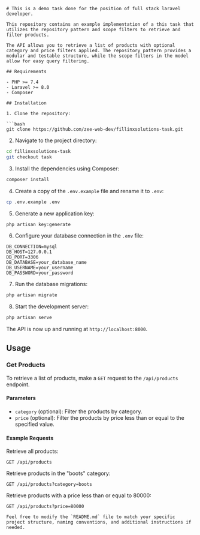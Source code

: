 ```
# This is a demo task done for the position of full stack laravel developer.

This repository contains an example implementation of a this task that utilizes the repository pattern and scope filters to retrieve and filter products.

The API allows you to retrieve a list of products with optional category and price filters applied. The repository pattern provides a modular and testable structure, while the scope filters in the model allow for easy query filtering.

## Requirements

- PHP >= 7.4
- Laravel >= 8.0
- Composer

## Installation

1. Clone the repository:

```bash
git clone https://github.com/zee-web-dev/fillinxsolutions-task.git
```

2. Navigate to the project directory:

```bash
cd fillinxsolutions-task
git checkout task
```

3. Install the dependencies using Composer:

```bash
composer install
```

4. Create a copy of the `.env.example` file and rename it to `.env`:

```bash
cp .env.example .env
```

5. Generate a new application key:

```bash
php artisan key:generate
```

6. Configure your database connection in the `.env` file:

```dotenv
DB_CONNECTION=mysql
DB_HOST=127.0.0.1
DB_PORT=3306
DB_DATABASE=your_database_name
DB_USERNAME=your_username
DB_PASSWORD=your_password
```

7. Run the database migrations:

```bash
php artisan migrate
```

8. Start the development server:

```bash
php artisan serve
```

The API is now up and running at `http://localhost:8000`.

## Usage

### Get Products

To retrieve a list of products, make a `GET` request to the `/api/products` endpoint.

#### Parameters

- `category` (optional): Filter the products by category.
- `price` (optional): Filter the products by price less than or equal to the specified value.

#### Example Requests

Retrieve all products:
```
GET /api/products
```

Retrieve products in the "boots" category:
```
GET /api/products?category=boots
```

Retrieve products with a price less than or equal to 80000:
```
GET /api/products?price=80000
```

```
Feel free to modify the `README.md` file to match your specific project structure, naming conventions, and additional instructions if needed.
